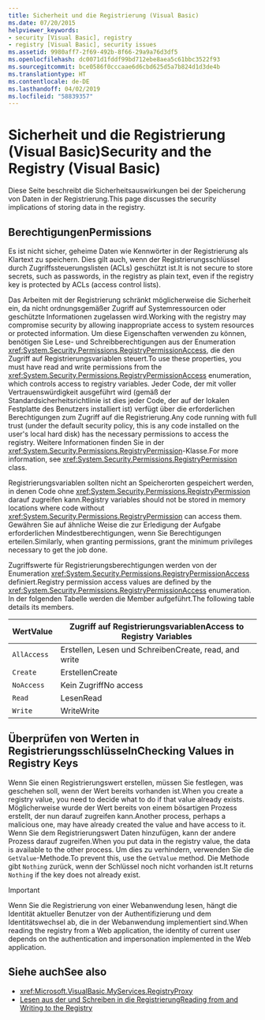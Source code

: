 ```yaml
---
title: Sicherheit und die Registrierung (Visual Basic)
ms.date: 07/20/2015
helpviewer_keywords:
- security [Visual Basic], registry
- registry [Visual Basic], security issues
ms.assetid: 9980aff7-2f69-492b-8f66-29a9a76d3df5
ms.openlocfilehash: dc0071d1fddf99bd712ebe8aea5c61bbc3522f93
ms.sourcegitcommit: bce0586f0cccaae6d6cbd625d5a7b824d1d3de4b
ms.translationtype: HT
ms.contentlocale: de-DE
ms.lasthandoff: 04/02/2019
ms.locfileid: "58839357"
---
```

# <a name="security-and-the-registry-visual-basic"></a><span data-ttu-id="ed29c-102">Sicherheit und die Registrierung (Visual Basic)</span><span class="sxs-lookup"><span data-stu-id="ed29c-102">Security and the Registry (Visual Basic)</span></span>
<span data-ttu-id="ed29c-103">Diese Seite beschreibt die Sicherheitsauswirkungen bei der Speicherung von Daten in der Registrierung.</span><span class="sxs-lookup"><span data-stu-id="ed29c-103">This page discusses the security implications of storing data in the registry.</span></span>  
  
## <a name="permissions"></a><span data-ttu-id="ed29c-104">Berechtigungen</span><span class="sxs-lookup"><span data-stu-id="ed29c-104">Permissions</span></span>  
 <span data-ttu-id="ed29c-105">Es ist nicht sicher, geheime Daten wie Kennwörter in der Registrierung als Klartext zu speichern. Dies gilt auch, wenn der Registrierungsschlüssel durch Zugriffssteuerungslisten (ACLs) geschützt ist.</span><span class="sxs-lookup"><span data-stu-id="ed29c-105">It is not secure to store secrets, such as passwords, in the registry as plain text, even if the registry key is protected by ACLs (access control lists).</span></span>  
  
 <span data-ttu-id="ed29c-106">Das Arbeiten mit der Registrierung schränkt möglicherweise die Sicherheit ein, da nicht ordnungsgemäßer Zugriff auf Systemressourcen oder geschützte Informationen zugelassen wird.</span><span class="sxs-lookup"><span data-stu-id="ed29c-106">Working with the registry may compromise security by allowing inappropriate access to system resources or protected information.</span></span> <span data-ttu-id="ed29c-107">Um diese Eigenschaften verwenden zu können, benötigen Sie Lese- und Schreibberechtigungen aus der Enumeration <xref:System.Security.Permissions.RegistryPermissionAccess>, die den Zugriff auf Registrierungsvariablen steuert.</span><span class="sxs-lookup"><span data-stu-id="ed29c-107">To use these properties, you must have read and write permissions from the <xref:System.Security.Permissions.RegistryPermissionAccess> enumeration, which controls access to registry variables.</span></span> <span data-ttu-id="ed29c-108">Jeder Code, der mit voller Vertrauenswürdigkeit ausgeführt wird (gemäß der Standardsicherheitsrichtlinie ist dies jeder Code, der auf der lokalen Festplatte des Benutzers installiert ist) verfügt über die erforderlichen Berechtigungen zum Zugriff auf die Registrierung.</span><span class="sxs-lookup"><span data-stu-id="ed29c-108">Any code running with full trust (under the default security policy, this is any code installed on the user's local hard disk) has the necessary permissions to access the registry.</span></span> <span data-ttu-id="ed29c-109">Weitere Informationen finden Sie in der <xref:System.Security.Permissions.RegistryPermission>-Klasse.</span><span class="sxs-lookup"><span data-stu-id="ed29c-109">For more information, see <xref:System.Security.Permissions.RegistryPermission> class.</span></span>  
  
 <span data-ttu-id="ed29c-110">Registrierungsvariablen sollten nicht an Speicherorten gespeichert werden, in denen Code ohne <xref:System.Security.Permissions.RegistryPermission> darauf zugreifen kann.</span><span class="sxs-lookup"><span data-stu-id="ed29c-110">Registry variables should not be stored in memory locations where code without <xref:System.Security.Permissions.RegistryPermission> can access them.</span></span> <span data-ttu-id="ed29c-111">Gewähren Sie auf ähnliche Weise die zur Erledigung der Aufgabe erforderlichen Mindestberechtigungen, wenn Sie Berechtigungen erteilen.</span><span class="sxs-lookup"><span data-stu-id="ed29c-111">Similarly, when granting permissions, grant the minimum privileges necessary to get the job done.</span></span>  
  
 <span data-ttu-id="ed29c-112">Zugriffswerte für Registrierungsberechtigungen werden von der Enumeration <xref:System.Security.Permissions.RegistryPermissionAccess> definiert.</span><span class="sxs-lookup"><span data-stu-id="ed29c-112">Registry permission access values are defined by the <xref:System.Security.Permissions.RegistryPermissionAccess> enumeration.</span></span> <span data-ttu-id="ed29c-113">In der folgenden Tabelle werden die Member aufgeführt.</span><span class="sxs-lookup"><span data-stu-id="ed29c-113">The following table details its members.</span></span>  
  
|<span data-ttu-id="ed29c-114">Wert</span><span class="sxs-lookup"><span data-stu-id="ed29c-114">Value</span></span>|<span data-ttu-id="ed29c-115">Zugriff auf Registrierungsvariablen</span><span class="sxs-lookup"><span data-stu-id="ed29c-115">Access to Registry Variables</span></span>|  
|-----------|----------------------------------|  
|`AllAccess`|<span data-ttu-id="ed29c-116">Erstellen, Lesen und Schreiben</span><span class="sxs-lookup"><span data-stu-id="ed29c-116">Create, read, and write</span></span>|  
|`Create`|<span data-ttu-id="ed29c-117">Erstellen</span><span class="sxs-lookup"><span data-stu-id="ed29c-117">Create</span></span>|  
|`NoAccess`|<span data-ttu-id="ed29c-118">Kein Zugriff</span><span class="sxs-lookup"><span data-stu-id="ed29c-118">No access</span></span>|  
|`Read`|<span data-ttu-id="ed29c-119">Lesen</span><span class="sxs-lookup"><span data-stu-id="ed29c-119">Read</span></span>|  
|`Write`|<span data-ttu-id="ed29c-120">Write</span><span class="sxs-lookup"><span data-stu-id="ed29c-120">Write</span></span>|  
  
## <a name="checking-values-in-registry-keys"></a><span data-ttu-id="ed29c-121">Überprüfen von Werten in Registrierungsschlüsseln</span><span class="sxs-lookup"><span data-stu-id="ed29c-121">Checking Values in Registry Keys</span></span>  
 <span data-ttu-id="ed29c-122">Wenn Sie einen Registrierungswert erstellen, müssen Sie festlegen, was geschehen soll, wenn der Wert bereits vorhanden ist.</span><span class="sxs-lookup"><span data-stu-id="ed29c-122">When you create a registry value, you need to decide what to do if that value already exists.</span></span> <span data-ttu-id="ed29c-123">Möglicherweise wurde der Wert bereits von einem bösartigen Prozess erstellt, der nun darauf zugreifen kann.</span><span class="sxs-lookup"><span data-stu-id="ed29c-123">Another process, perhaps a malicious one, may have already created the value and have access to it.</span></span> <span data-ttu-id="ed29c-124">Wenn Sie dem Registrierungswert Daten hinzufügen, kann der andere Prozess darauf zugreifen.</span><span class="sxs-lookup"><span data-stu-id="ed29c-124">When you put data in the registry value, the data is available to the other process.</span></span> <span data-ttu-id="ed29c-125">Um dies zu verhindern, verwenden Sie die `GetValue`-Methode.</span><span class="sxs-lookup"><span data-stu-id="ed29c-125">To prevent this, use the `GetValue` method.</span></span> <span data-ttu-id="ed29c-126">Die Methode gibt `Nothing` zurück, wenn der Schlüssel noch nicht vorhanden ist.</span><span class="sxs-lookup"><span data-stu-id="ed29c-126">It returns `Nothing` if the key does not already exist.</span></span>  
  
> [!IMPORTANT]
>  <span data-ttu-id="ed29c-127">Wenn Sie die Registrierung von einer Webanwendung lesen, hängt die Identität aktueller Benutzer von der Authentifizierung und dem Identitätswechsel ab, die in der Webanwendung implementiert sind.</span><span class="sxs-lookup"><span data-stu-id="ed29c-127">When reading the registry from a Web application, the identity of current user depends on the authentication and impersonation implemented in the Web application.</span></span>  
  
## <a name="see-also"></a><span data-ttu-id="ed29c-128">Siehe auch</span><span class="sxs-lookup"><span data-stu-id="ed29c-128">See also</span></span>

- <xref:Microsoft.VisualBasic.MyServices.RegistryProxy>
- [<span data-ttu-id="ed29c-129">Lesen aus der und Schreiben in die Registrierung</span><span class="sxs-lookup"><span data-stu-id="ed29c-129">Reading from and Writing to the Registry</span></span>](../../../../visual-basic/developing-apps/programming/computer-resources/reading-from-and-writing-to-the-registry.md)
